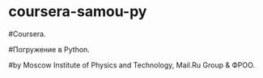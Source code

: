 # coursera-samou-py

#Coursera.

#Погружение в Python.

#by Moscow Institute of Physics and Technology, Mail.Ru Group & ФРОО.
